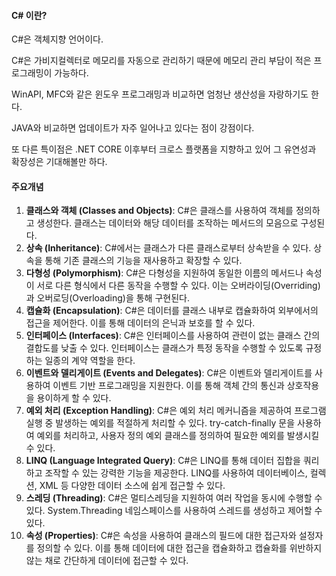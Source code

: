 #### C# 이란?

C#은 객체지향 언어이다. 

C#은 가비지컬렉터로 메모리를 자동으로 관리하기 때문에 메모리 관리 부담이 적은 프로그래밍이 가능하다. 

WinAPI, MFC와 같은 윈도우 프로그래밍과 비교하면 엄청난 생산성을 자랑하기도 한다.

 JAVA와 비교하면 업데이트가 자주 일어나고 있다는 점이 강점이다.  

또 다른 특이점은 .NET CORE 이후부터 크로스 플랫폼을 지향하고 있어 그 유연성과 확장성은 기대해볼만 하다.

#### 주요개념

1. **클래스와 객체 (Classes and Objects)**: C#은 클래스를 사용하여 객체를 정의하고 생성한다. 클래스는 데이터와 해당 데이터를 조작하는 메서드의 모음으로 구성된다.
2. **상속 (Inheritance)**: C#에서는 클래스가 다른 클래스로부터 상속받을 수 있다. 상속을 통해 기존 클래스의 기능을 재사용하고 확장할 수 있다.
3. **다형성 (Polymorphism)**: C#은 다형성을 지원하여 동일한 이름의 메서드나 속성이 서로 다른 형식에서 다른 동작을 수행할 수 있다. 이는 오버라이딩(Overriding)과 오버로딩(Overloading)을 통해 구현된다.
4. **캡슐화 (Encapsulation)**: C#은 데이터를 클래스 내부로 캡슐화하여 외부에서의 접근을 제어한다. 이를 통해 데이터의 은닉과 보호를 할 수 있다.
5. **인터페이스 (Interfaces)**: C#은 인터페이스를 사용하여 관련이 없는 클래스 간의 결합도를 낮출 수 있다. 인터페이스는 클래스가 특정 동작을 수행할 수 있도록 규정하는 일종의 계약 역할을 한다.
6. **이벤트와 델리게이트 (Events and Delegates)**: C#은 이벤트와 델리게이트를 사용하여 이벤트 기반 프로그래밍을 지원한다. 이를 통해 객체 간의 통신과 상호작용을 용이하게 할 수 있다.
7. **예외 처리 (Exception Handling)**: C#은 예외 처리 메커니즘을 제공하여 프로그램 실행 중 발생하는 예외를 적절하게 처리할 수 있다. try-catch-finally 문을 사용하여 예외를 처리하고, 사용자 정의 예외 클래스를 정의하여 필요한 예외를 발생시킬 수 있다.
8. **LINQ (Language Integrated Query)**: C#은 LINQ를 통해 데이터 집합을 쿼리하고 조작할 수 있는 강력한 기능을 제공한다. LINQ를 사용하여 데이터베이스, 컬렉션, XML 등 다양한 데이터 소스에 쉽게 접근할 수 있다.
9. **스레딩 (Threading)**: C#은 멀티스레딩을 지원하여 여러 작업을 동시에 수행할 수 있다. System.Threading 네임스페이스를 사용하여 스레드를 생성하고 제어할 수 있다.
10. **속성 (Properties)**: C#은 속성을 사용하여 클래스의 필드에 대한 접근자와 설정자를 정의할 수 있다. 이를 통해 데이터에 대한 접근을 캡슐화하고 캡슐화를 위반하지 않는 채로 간단하게 데이터에 접근할 수 있다.